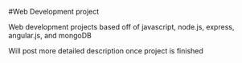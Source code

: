#Web Development project

Web development projects based off of javascript, node.js, express, angular.js, and mongoDB

Will post more detailed description once project is finished
